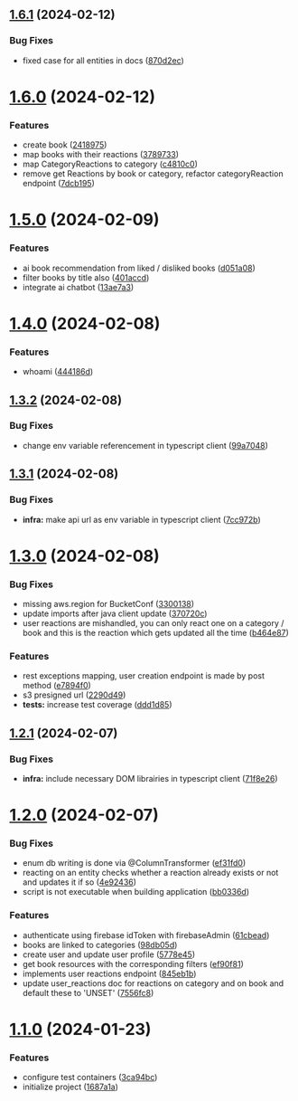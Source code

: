 ## [1.6.1](https://github.com/Bookwel-Team/bookwel-api/compare/v1.6.0...v1.6.1) (2024-02-12)


### Bug Fixes

* fixed case for all entities in docs ([870d2ec](https://github.com/Bookwel-Team/bookwel-api/commit/870d2ec3bb493cf2147d499040a5912c6058dec3))



# [1.6.0](https://github.com/Bookwel-Team/bookwel-api/compare/v1.5.0...v1.6.0) (2024-02-12)


### Features

* create book ([2418975](https://github.com/Bookwel-Team/bookwel-api/commit/2418975d817275e0f40cd1bb75822220470becd7))
* map books with their reactions ([3789733](https://github.com/Bookwel-Team/bookwel-api/commit/378973304a4ce0030bb895efef85db8518b263b8))
* map CategoryReactions to category ([c4810c0](https://github.com/Bookwel-Team/bookwel-api/commit/c4810c02ea0a3772267e5bfd2a9c767e8ed57fb6))
* remove get Reactions by book or category, refactor categoryReaction endpoint ([7dcb195](https://github.com/Bookwel-Team/bookwel-api/commit/7dcb1950270be4ef227f47d3ececda4e3314454a))



# [1.5.0](https://github.com/Bookwel-Team/bookwel-api/compare/v1.4.0...v1.5.0) (2024-02-09)


### Features

* ai book recommendation from liked / disliked books ([d051a08](https://github.com/Bookwel-Team/bookwel-api/commit/d051a0845a1297ad272b7b1798396db7f34e1c4e))
* filter books by title also ([401accd](https://github.com/Bookwel-Team/bookwel-api/commit/401accd7616714a0f2dad0fa390f060acea2420c))
* integrate ai chatbot ([13ae7a3](https://github.com/Bookwel-Team/bookwel-api/commit/13ae7a30faed919fc602b4cee82f0638ccd8e3a3))



# [1.4.0](https://github.com/Bookwel-Team/bookwel-api/compare/v1.3.2...v1.4.0) (2024-02-08)


### Features

* whoami ([444186d](https://github.com/Bookwel-Team/bookwel-api/commit/444186d9d825ecb6601398bc19a8c91c8afe3f45))



## [1.3.2](https://github.com/Bookwel-Team/bookwel-api/compare/v1.3.1...v1.3.2) (2024-02-08)


### Bug Fixes

* change env variable referencement in typescript client ([99a7048](https://github.com/Bookwel-Team/bookwel-api/commit/99a70489bf67855723afddee77b86ae4f102c760))



## [1.3.1](https://github.com/Bookwel-Team/bookwel-api/compare/v1.3.0...v1.3.1) (2024-02-08)


### Bug Fixes

* **infra:** make api url as env variable in typescript client ([7cc972b](https://github.com/Bookwel-Team/bookwel-api/commit/7cc972ba3a0ffe55f4aff143fabae9417298d662))



# [1.3.0](https://github.com/Bookwel-Team/bookwel-api/compare/v1.2.1...v1.3.0) (2024-02-08)


### Bug Fixes

* missing aws.region for BucketConf ([3300138](https://github.com/Bookwel-Team/bookwel-api/commit/3300138c8a0a23216472c5b5265472a506985ce8))
* update imports after java client update ([370720c](https://github.com/Bookwel-Team/bookwel-api/commit/370720c8decb35b8093b86322a208b6807050457))
* user reactions are mishandled, you can only react one on a category / book and this is the reaction which gets updated all the time ([b464e87](https://github.com/Bookwel-Team/bookwel-api/commit/b464e87eb8a897167dc2da35b0edb0caa93f6a64))


### Features

* rest exceptions mapping, user creation endpoint is made by post method ([e7894f0](https://github.com/Bookwel-Team/bookwel-api/commit/e7894f047588a7ba007858df3ae1dad4d09600a8))
* s3 presigned url ([2290d49](https://github.com/Bookwel-Team/bookwel-api/commit/2290d49e4a2e0f0aa0cdc40a2257cbb1baed1aa4))
* **tests:** increase test coverage ([ddd1d85](https://github.com/Bookwel-Team/bookwel-api/commit/ddd1d855eea2115f0075e00b0beabd61df14d837))



## [1.2.1](https://github.com/Bookwel-Team/bookwel-api/compare/v1.2.0...v1.2.1) (2024-02-07)


### Bug Fixes

* **infra:** include necessary DOM librairies in typescript client ([71f8e26](https://github.com/Bookwel-Team/bookwel-api/commit/71f8e26e8e2a343d521761fe2d310fb28a6e3ba4))



# [1.2.0](https://github.com/Bookwel-Team/bookwel-api/compare/v1.1.0...v1.2.0) (2024-02-07)


### Bug Fixes

* enum db writing is done via @ColumnTransformer ([ef31fd0](https://github.com/Bookwel-Team/bookwel-api/commit/ef31fd089eb7c00d8d786102662aec2fd4ceb585))
* reacting on an entity checks whether a reaction already exists or not and updates it if so ([4e92436](https://github.com/Bookwel-Team/bookwel-api/commit/4e9243631b5ce9caf11f461979a427e759522804))
* script is not executable when building application ([bb0336d](https://github.com/Bookwel-Team/bookwel-api/commit/bb0336d0cec8056cf90d5fb441c80ea30497315c))


### Features

* authenticate using firebase idToken with firebaseAdmin ([61cbead](https://github.com/Bookwel-Team/bookwel-api/commit/61cbeadb4b70679ce0fa9403dda71d84c8277e13))
* books are linked to categories ([98db05d](https://github.com/Bookwel-Team/bookwel-api/commit/98db05d6729868ede7e54f461cfbbd0e1b9dc021))
* create user and update user profile ([5778e45](https://github.com/Bookwel-Team/bookwel-api/commit/5778e452638f504736ce2060ea543518cb969ce7))
* get book resources with the corresponding filters ([ef90f81](https://github.com/Bookwel-Team/bookwel-api/commit/ef90f81a148b702fae78a7429bd28556ba733c4d))
* implements user reactions endpoint ([845eb1b](https://github.com/Bookwel-Team/bookwel-api/commit/845eb1b4bc20720fd273f731eebf3204daee8072))
* update user_reactions doc for reactions on category and on book and default these to 'UNSET' ([7556fc8](https://github.com/Bookwel-Team/bookwel-api/commit/7556fc870317bd9616a7a18fd884139cd43cf6a0))



# [1.1.0](https://github.com/Bookwel-Team/bookwel-api/compare/1687a1a57f2ad8e626298f847fa2ef5c8e7076bc...v1.1.0) (2024-01-23)


### Features

* configure test containers ([3ca94bc](https://github.com/Bookwel-Team/bookwel-api/commit/3ca94bcbc796861ebdc466ca518cc4722bfba418))
* initialize project ([1687a1a](https://github.com/Bookwel-Team/bookwel-api/commit/1687a1a57f2ad8e626298f847fa2ef5c8e7076bc))



